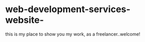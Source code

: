 # web-development-services-website-
this is my place to show you my work, as a freelancer..welcome!

